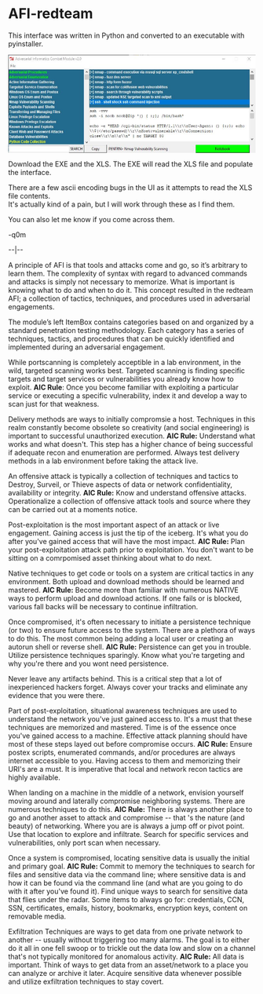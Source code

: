 # AFI-redteam
This interface was written in Python and converted to an executable with pyinstaller.  

<img align="center" src="https://github.com/Chambers82/AFI-redteam/blob/master/aic_ss.JPG" width="600" height="200" />

Download the EXE and the XLS.  The EXE will read the XLS file and populate the interface.  

There are a few ascii encoding bugs in the UI as it attempts to read the XLS file contents.  
It's actually kind of a pain, but I will work through these as I find them.  

You can also let me know if you come across them.  

-q0m



--|--

A principle of AFI is that tools and attacks come and go, so it’s arbitrary to learn them. The complexity of syntax with regard to advanced commands and attacks is simply not necessary to memorize. What is important is knowing what to do and when to do it. This concept resulted in the redteam AFI; a collection of tactics, techniques, and procedures used in adversarial engagements.

The module’s left ItemBox contains categories based on and organized by a standard penetration testing methodology. Each category has a series of techniques, tactics, and procedures that can be quickly identified and implemented during an adversarial engagement.

While portscanning is completely acceptible in a lab environment, in the wild, targeted scanning works best. Targeted scanning is finding specific targets and target services or vulnerabilities you already know how to exploit. <b>AIC Rule</b>: Once you become familiar with exploiting a particular service or executing a specific vulnerability, index it and develop a way to scan just for that weakness.

Delivery methods are ways to initially compromsie a host. Techniques in this realm constantly become obsolete so creativity (and social engineering) is important to successful unauthorized execution. <b>AIC Rule:</b> Understand what works and what doesn't. This step has a higher chance of being successful if adequate recon and enumeration are performed. Always test delivery methods in a lab environment before taking the attack live.

An offensive attack is typically a collection of techniques and tactics to Destroy, Surveil, or Thieve aspects of data or network confidentiality, availability or integrity. <b>AIC Rule:</b> Know and understand offensive attacks. Operationalize a collection of offensive attack tools and source where they can be carried out at a moments notice.

Post-exploitation is the most important aspect of an attack or live engagement. Gaining access is just the tip of the iceberg. It's what you do after you've gained access that will have the most impact. <b>AIC Rule:</b> Plan your post-exploitation attack path prior to exploitation. You don't want to be sitting on a comrpomised asset thinking about what to do next.

Native techniques to get code or tools on a system are critical tactics in any environment. Both upload and download methods should be learned and mastered. <b>AIC Rule:</b> Become more than familiar with numerous NATIVE ways to perform upload and download actions. If one fails or is blocked, various fall backs will be necessary to continue infiltration.

Once compromised, it's often necessary to initiate a persistence technique (or two) to ensure future access to the system. There are a plethora of ways to do this. The most common being adding a local user or creating an autorun shell or reverse shell. <b>AIC Rule:</b> Persistence can get you in trouble. Utilize persistence techniques sparingly. Know what you're targeting and why you're there and you wont need persistence.

Never leave any artifacts behind. This is a critical step that a lot of inexperienced hackers forget. Always cover your tracks and eliminate any evidence that you were there.

Part of post-exploitation, situational awareness techniques are used to understand the network you've just gained access to. It's a must that these techniques are memorized and mastered. Time is of the essence once you've gained access to a machine. Effective attack planning should have most of these steps layed out before compromise occurs. <b>AIC Rule:</b> Ensure postex scripts, enumerated commands, and/or procedures are always internet accessible to you. Having access to them and memorizing their URI's are a must. It is imperative that local and network recon tactics are highly available.

When landing on a machine in the middle of a network, envision yourself moving around and laterally compromise neighboring systems. There are numerous techniques to do this. <b>AIC Rule:</b> There is always another place to go and another asset to attack and compromise -- that 's the nature (and beauty) of networking. Where you are is always a jump off or pivot point. Use that location to explore and infiltrate. Search for specific services and vulnerabilities, only port scan when necessary.  

Once a system is compromised, locating sensitive data is usually the initial and primary goal. <b>AIC Rule:</b> Commit to memory the techniques to search for files and sensitive data via the command line; where sensitive data is and how it can be found via the command line (and what are you going to do with it after you've found it). Find unique ways to search for sensitive data that flies under the radar. Some items to always go for: credentials, CCN, SSN, certificates, emails, history, bookmarks, encryption keys, content on removable media.

Exfiltration Techniques are ways to get data from one private network to another -- usually without triggering too many alarms. The goal is to either do it all in one fell swoop or to trickle out the data low and slow on a channel that's not typically monitored for anomalous activity. <b>AIC Rule:</b> All data is important. Think of ways to get data from an asset/network to a place you can analyze or archive it later. Acquire sensitive data whenever possible and utilize exfiltration techniques to stay covert.

